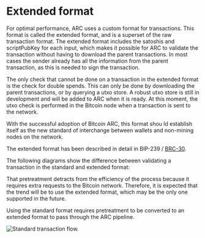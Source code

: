 
# Extended format

For optimal performance, ARC uses a custom format for transactions. This format is called the extended format, and is a superset of the raw transaction format. The extended format includes the satoshis and scriptPubKey for each input, which makes it possible for ARC to validate the transaction without having to download the parent transactions. In most cases the sender already has all the information from the parent transaction, as this is needed to sign the transaction.

The only check that cannot be done on a transaction in the extended format is the check for double spends. This can only be done by downloading the parent transactions, or by querying a utxo store. A robust utxo store is still in development and will be added to ARC when it is ready. At this moment, the utxo check is performed in the Bitcoin node when a transaction is sent to the network.

With the successful adoption of Bitcoin ARC, this format shou   ld establish itself as the new standard of interchange between wallets and non-mining nodes on the network.

The extended format has been described in detail in BIP-239 / [BRC-30](https://github.com/bitcoin-sv/BRCs/blob/master/transactions/0030.md).


The following diagrams show the difference between validating a transaction in the standard and extended format:







That pretreatment detracts from the efficiency of the process because it requires extra requests to the Bitcoin network. Therefore, it is expected that the trend will be to use the extended format, which may be the only one supported in the future.


Using the standard format requires pretreatment to be converted to an extended format to pass through the ARC pipeline. 

![Standard transaction flow.](uml_flow_tx_standard.png)



